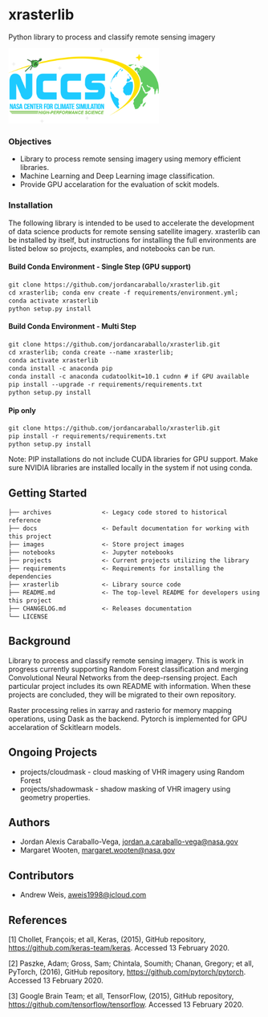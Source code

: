 # xrasterlib

Python library to process and classify remote sensing imagery

<img src="images/nccslogo.png" height="150" width="300">

### Objectives

- Library to process remote sensing imagery using memory efficient libraries.
- Machine Learning and Deep Learning image classification.
- Provide GPU accelaration for the evaluation of sckit models.

### Installation

The following library is intended to be used to accelerate the development
of data science products for remote sensing satellite imagery. xrasterlib can 
be installed by itself, but instructions for installing the full environments 
are listed below so projects, examples, and notebooks can be run.

#### Build Conda Environment - Single Step (GPU support)
```
git clone https://github.com/jordancaraballo/xrasterlib.git
cd xrasterlib; conda env create -f requirements/environment.yml;
conda activate xrasterlib
python setup.py install
```

#### Build Conda Environment - Multi Step
```
git clone https://github.com/jordancaraballo/xrasterlib.git
cd xrasterlib; conda create --name xrasterlib;
conda activate xrasterlib
conda install -c anaconda pip 
conda install -c anaconda cudatoolkit=10.1 cudnn # if GPU available
pip install --upgrade -r requirements/requirements.txt
python setup.py install
```

#### Pip only
```
git clone https://github.com/jordancaraballo/xrasterlib.git
pip install -r requirements/requirements.txt
python setup.py install
```
Note: PIP installations do not include CUDA libraries for GPU support. Make sure
NVIDIA libraries are installed locally in the system if not using conda.

## Getting Started

```
├── archives              <- Legacy code stored to historical reference
├── docs                  <- Default documentation for working with this project
├── images                <- Store project images
├── notebooks             <- Jupyter notebooks
├── projects              <- Current projects utilizing the library
├── requirements          <- Requirements for installing the dependencies
├── xrasterlib            <- Library source code
├── README.md             <- The top-level README for developers using this project
├── CHANGELOG.md          <- Releases documentation
└── LICENSE
```

## Background

Library to process and classify remote sensing imagery. This is work in progress currently supporting
Random Forest classification and merging Convolutional Neural Networks from the deep-rsensing project.
Each particular project includes its own README with information. When these projects are concluded,
they will be migrated to their own repository.

Raster processing relies in xarray and rasterio for memory mapping operations, using Dask as the backend.
Pytorch is implemented for GPU accelaration of Sckitlearn models.

## Ongoing Projects

- projects/cloudmask  - cloud masking of VHR imagery using Random Forest
- projects/shadowmask - shadow masking of VHR imagery using geometry properties.

## Authors

* Jordan Alexis Caraballo-Vega, jordan.a.caraballo-vega@nasa.gov
* Margaret Wooten, margaret.wooten@nasa.gov

## Contributors

* Andrew Weis, aweis1998@icloud.com

## References

[1] Chollet, François; et all, Keras, (2015), GitHub repository, https://github.com/keras-team/keras. Accessed 13 February 2020.

[2] Paszke, Adam; Gross, Sam; Chintala, Soumith; Chanan, Gregory; et all, PyTorch, (2016), GitHub repository, https://github.com/pytorch/pytorch. Accessed 13 February 2020.

[3] Google Brain Team; et all, TensorFlow, (2015), GitHub repository, https://github.com/tensorflow/tensorflow. Accessed 13 February 2020.